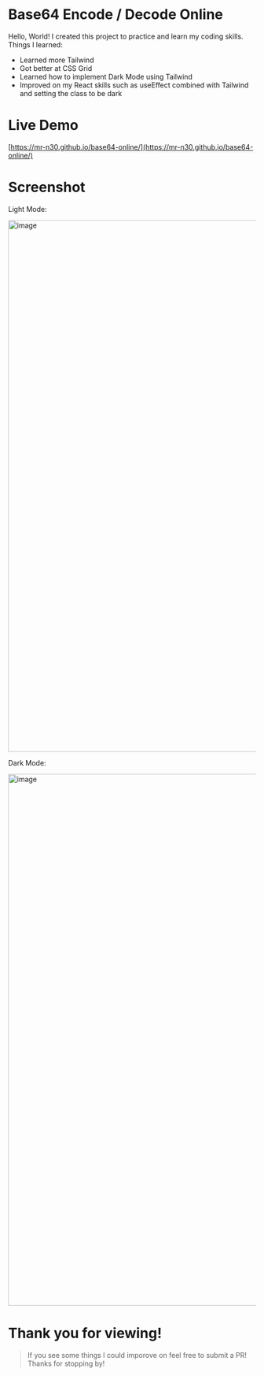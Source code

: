 # Base64 Encode / Decode Online
Hello, World! I created this project to practice and learn my coding skills. Things I learned:
- Learned more Tailwind
- Got better at CSS Grid
- Learned how to implement Dark Mode using Tailwind
- Improved on my React skills such as useEffect combined with Tailwind and setting the class to be dark

# Live Demo
[https://mr-n30.github.io/base64-online/](https://mr-n30.github.io/base64-online/)

# Screenshot
Light Mode:

<img width="1920" height="1080" alt="image" src="https://github.com/user-attachments/assets/30f20f0e-bbfb-48bc-b5e5-de030d56fc1c" />

Dark Mode:

<img width="1920" height="1080" alt="image" src="https://github.com/user-attachments/assets/912c4247-466a-4ad1-b4f5-d519b9783aa0" />

# Thank you for viewing!
> If you see some things I could imporove on feel free to submit a PR! Thanks for stopping by!
